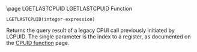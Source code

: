 \page LGETLASTCPUID LGETLASTCPUID Function
```basic
LGETLASTCPUID(integer-expression)
```
Returns the query result of a legacy CPUI call previously initiated by LCPUID. The single parameter is the index to a register, as documented on the [CPUID function](../CPUID-Function) page.

